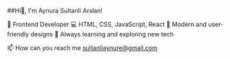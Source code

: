 ##Hi👋, I'm Aynura Sultanli Arslan!

🚀 Frontend Developer
💻 HTML, CSS, JavaScript, React
🎨 Modern and user-friendly designs
🌱 Always learning and exploring new tech

📫 How can you reach me sultanliaynure@gmail.com
